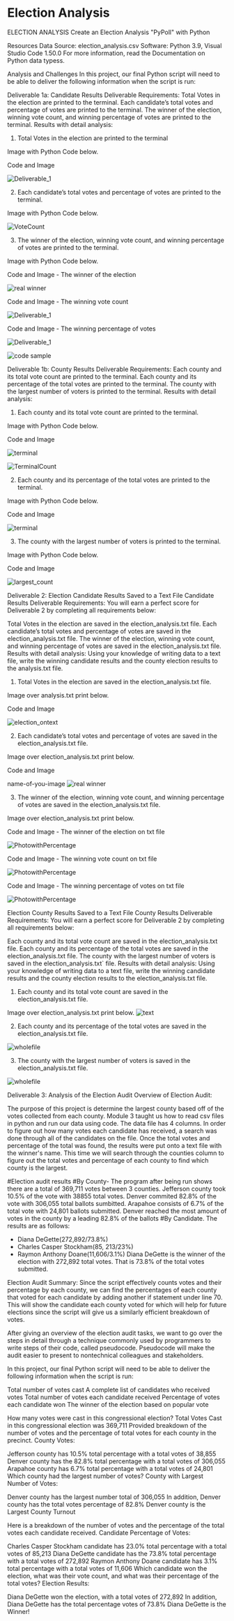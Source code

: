 # Election Analysis
ELECTION ANALYSIS
Create an Election Analysis "PyPoll" with Python

Resources
Data Source: election_analysis.csv
Software: Python 3.9, Visual Studio Code 1.50.0
For more information, read the Documentation on Python data typess.

Analysis and Challenges
In this project, our final Python script will need to be able to deliver the following information when the script is run:


Deliverable 1a: Candidate Results
Deliverable Requirements:
Total Votes in the election are printed to the terminal.
Each candidate’s total votes and percentage of votes are printed to the terminal.
The winner of the election, winning vote count, and winning percentage of votes are printed to the terminal.
Results with detail analysis:
1. Total Votes in the election are printed to the terminal

Image with Python Code below.

Code and Image


![Deliverable_1](https://user-images.githubusercontent.com/111712209/190893168-db9508a8-aac9-4fc0-a94a-31a0862f4f4c.png)

2. Each candidate’s total votes and percentage of votes are printed to the terminal.

Image with Python Code below.

![VoteCount](https://user-images.githubusercontent.com/111712209/190894504-4288c2ca-09d8-4f61-8261-3fd15e398fe4.png)

3. The winner of the election, winning vote count, and winning percentage of votes are printed to the terminal.

Image with Python Code below.

Code and Image - The winner of the election

![real winner](https://user-images.githubusercontent.com/111712209/190894012-b557b0fd-71ff-40fd-a073-ac4cf19de44d.png)


Code and Image - The winning vote count

![Deliverable_1](https://user-images.githubusercontent.com/111712209/190893245-19d6271d-af17-4b86-84ac-e328b5006c2b.png)


Code and Image - The winning percentage of votes

![Deliverable_1](https://user-images.githubusercontent.com/111712209/190893253-38aa2d43-3e9f-4614-b029-5587450d5b66.png)

![code sample](https://user-images.githubusercontent.com/111712209/190893970-31733351-8a4e-45b0-b6ab-1bdecb42d84f.png)

Deliverable 1b: County Results
Deliverable Requirements:
Each county and its total vote count are printed to the terminal.
Each county and its percentage of the total votes are printed to the terminal.
The county with the largest number of voters is printed to the terminal.
Results with detail analysis:
1. Each county and its total vote count are printed to the terminal.

Image with Python Code below.

Code and Image

![terminal](https://user-images.githubusercontent.com/111712209/190894519-20221cbe-9496-40ae-b102-f00eec195b00.png)

![TerminalCount](https://user-images.githubusercontent.com/111712209/190894537-fe315a99-6346-47e3-bea8-df236836871d.png)

2. Each county and its percentage of the total votes are printed to the terminal.

Image with Python Code below.

Code and Image

![terminal](https://user-images.githubusercontent.com/111712209/190893291-90c922b6-ca20-4251-bd7a-75b4f72a9a7e.png)

3. The county with the largest number of voters is printed to the terminal.

Image with Python Code below.

Code and Image

![largest_count](https://user-images.githubusercontent.com/111712209/190893333-86044d75-d664-4f46-ae4e-da780d063814.png)

Deliverable 2: Election Candidate Results Saved to a Text File
Candidate Results Deliverable Requirements:
You will earn a perfect score for Deliverable 2 by completing all requirements below:

Total Votes in the election are saved in the election_analysis.txt file.
Each candidate’s total votes and percentage of votes are saved in the election_analysis.txt file.
The winner of the election, winning vote count, and winning percentage of votes are saved in the election_analysis.txt file.
Results with detail analysis:
Using your knowledge of writing data to a text file, write the winning candidate results and the county election results to the analysis.txt file.

1. Total Votes in the election are saved in the election_analysis.txt file.

Image over analysis.txt print below.

Code and Image

![election_ontext](https://user-images.githubusercontent.com/111712209/190893824-d144011b-9eee-49aa-805f-6f69f0994c6d.png)

2. Each candidate’s total votes and percentage of votes are saved in the election_analysis.txt file.

Image over election_analysis.txt print below.

Code and Image

name-of-you-image
![real winner](https://user-images.githubusercontent.com/111712209/190893770-67eccb10-67e6-489c-a0e7-7bc3d567f54b.png)

3. The winner of the election, winning vote count, and winning percentage of votes are saved in the election_analysis.txt file.

Image over election_analysis.txt print below.

Code and Image - The winner of the election on txt file

![PhotowithPercentage](https://user-images.githubusercontent.com/111712209/190893893-c2c26968-5113-4914-aeb2-60e63f6f1c45.png)


Code and Image - The winning vote count on txt file

![PhotowithPercentage](https://user-images.githubusercontent.com/111712209/190893889-5bcaf76b-38ae-4e56-be94-9a5a7e4e12bc.png)


Code and Image - The winning percentage of votes on txt file

![PhotowithPercentage](https://user-images.githubusercontent.com/111712209/190893881-33e5797b-990e-49dc-a77b-3668fdd0619d.png)

Election County Results Saved to a Text File
County Results Deliverable Requirements:
You will earn a perfect score for Deliverable 2 by completing all requirements below:

Each county and its total vote count are saved in the election_analysis.txt file.
Each county and its percentage of the total votes are saved in the election_analysis.txt file.
The county with the largest number of voters is saved in the election_analysis.txt` file.
Results with detail analysis:
Using your knowledge of writing data to a text file, write the winning candidate results and the county election results to the election_analysis.txt file.

1. Each county and its total vote count are saved in the election_analysis.txt file.

Image over election_analysis.txt print below.
![text](https://user-images.githubusercontent.com/111712209/190893079-c9c0f2fa-3dc8-46e1-ba69-f72e1f06cd5a.png)


2. Each county and its percentage of the total votes are saved in the election_analysis.txt file.


![wholefile](https://user-images.githubusercontent.com/111712209/190894153-a8987188-93c5-40c0-a4de-377f2a244faf.png)

3. The county with the largest number of voters is saved in the election_analysis.txt file.


![wholefile](https://user-images.githubusercontent.com/111712209/190894197-d0d26f47-98f9-43d4-b26d-6cc95cf96aaf.png)



Deliverable 3: Analysis of the Election Audit
Overview of Election Audit:

The purpose of this project is determine the largest county based off of the votes collected from each county. Module 3 taught us how to read csv files in python and run our data using code. The data file has 4 columns. In order to figure out how many votes each candidate has received, a search was done through all of the candidates on the file. Once the total votes and percentage of the total was found, the results were put onto a text file with the winner's name. This time we will search through the counties column to figure out the total votes and percentage of each county to find which county is the largest.

#Election audit results #By County- The program after being run shows there are a total of 369,711 votes between 3 counties. Jefferson county took 10.5% of the vote with 38855 total votes. Denver commited 82.8% of the vote with 306,055 total ballots sumbitted. Arapahoe consists of 6.7% of the total vote with 24,801 ballots submitted. Denver reached the most amount of votes in the county by a leading 82.8% of the ballots #By Candidate. The results are as follows:
- Diana DeGette(272,892/73.8%)
- Charles Casper Stockham(85, 213/23%)
- Raymon Anthony Doane(11,606/3.1%)
Diana DeGette is the winner of the election with 272,892 total votes. That is 73.8% of the total votes submitted. 

Election Audit Summary: Since the script effectively counts votes and their percentage by each county, we can find the percentages of each county that voted for each candidate by adding another if statement under line 70. This will show the candidate each county voted for which will help for future elections since the script will give us a similarly efficient breakdown of votes.

After giving an overview of the election audit tasks, we want to go over the steps in detail through a technique commonly used by programmers to write steps of their code, called pseudocode. Pseudocode will make the audit easier to present to nontechnical colleagues and stakeholders.

In this project, our final Python script will need to be able to deliver the following information when the script is run:

Total number of votes cast
A complete list of candidates who received votes
Total number of votes each candidate received
Percentage of votes each candidate won
The winner of the election based on popular vote

How many votes were cast in this congressional election?
Total Votes Cast in this congressional election was 369,711
Provided breakdown of the number of votes and the percentage of total votes for each county in the precinct.
County Votes:

Jefferson county has 10.5% total percentage with a total votes of 38,855
Denver county has the 82.8% total percentage with a total votes of 306,055
Arapahoe county has 6.7% total percentage with a total votes of 24,801
Which county had the largest number of votes?
County with Largest Number of Votes:

Denver county has the largest number total of 306,055
In addition, Denver county has the total votes percentage of 82.8%
Denver county is the Largest County Turnout

Here is a breakdown of the number of votes and the percentage of the total votes each candidate received.
Candidate Percentage of Votes:

Charles Casper Stockham candidate has 23.0% total percentage with a total votes of 85,213
Diana DeGette candidate has the 73.8% total percentage with a total votes of 272,892
Raymon Anthony Doane candidate has 3.1% total percentage with a total votes of 11,606
Which candidate won the election, what was their vote count, and what was their percentage of the total votes?
Election Results:

Diana DeGette won the election, with a total votes of 272,892
In addition, Diana DeGette has the total percentage votes of 73.8%
Diana DeGette is the Winner!
